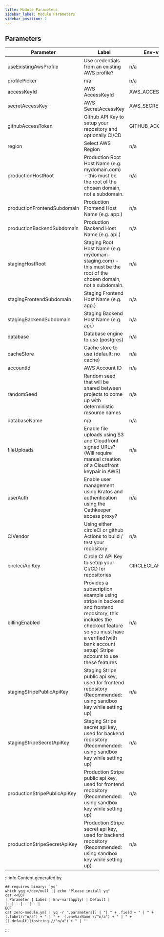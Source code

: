 ```yaml
---
title: Module Parameters
sidebar_label: Module Parameters
sidebar_position: 2
---
```


## Parameters

| Parameter | Label | Env-var(apply) | Default |
|--|---|---|---|
| useExistingAwsProfile | Use credentials from an existing AWS profile? | n/a | null |
| profilePicker | n/a | n/a | null |
| accessKeyId | AWS AccessKeyId | AWS_ACCESS_KEY_ID | null |
| secretAccessKey | AWS SecretAccessKey | AWS_SECRET_ACCESS_KEY | null |
| githubAccessToken | Github API Key to setup your repository and optionally CI/CD | GITHUB_ACCESS_TOKEN | null |
| region | Select AWS Region | n/a | null |
| productionHostRoot | Production Root Host Name (e.g. mydomain.com) - this must be the root of the chosen domain, not a subdomain. | n/a | null |
| productionFrontendSubdomain | Production Frontend Host Name (e.g. app.) | n/a | app. |
| productionBackendSubdomain | Production Backend Host Name (e.g. api.) | n/a | api. |
| stagingHostRoot | Staging Root Host Name (e.g. mydomain-staging.com) - this must be the root of the chosen domain, not a subdomain. | n/a | null |
| stagingFrontendSubdomain | Staging Frontend Host Name (e.g. app.) | n/a | app. |
| stagingBackendSubdomain | Staging Backend Host Name (e.g. api.) | n/a | api. |
| database | Database engine to use (postgres) | n/a | null |
| cacheStore | Cache store to use (default: no cache) | n/a | null |
| accountId | AWS Account ID | n/a | null |
| randomSeed | Random seed that will be shared between projects to come up with deterministic resource names | n/a | null |
| databaseName | n/a | n/a | null |
| fileUploads | Enable file uploads using S3 and Cloudfront signed URLs? (Will require manual creation of a Cloudfront keypair in AWS) | n/a | true |
| userAuth | Enable user management using Kratos and authentication using the Oathkeeper access proxy? | n/a | true |
| CIVendor | Using either circleCI or github Actions to build / test your repository | n/a | circleci |
| circleciApiKey | Circle CI API Key to setup your CI/CD for repositories | CIRCLECI_API_KEY | null |
| billingEnabled | Provides a subscription example using stripe in backend and frontend repository, this includes the checkout feature so you must have a verified(with bank account setup) Stripe account to use these features | n/a | null |
| stagingStripePublicApiKey | Staging Stripe public api key, used for frontend repository (Recommended: using sandbox key while setting up) | n/a | null |
| stagingStripeSecretApiKey | Staging Stripe secret api key, used for backend repository (Recommended: using sandbox key while setting up) | n/a | null |
| productionStripePublicApiKey | Production Stripe public api key, used for frontend repository (Recommended: using sandbox key while setting up) | n/a | null |
| productionStripeSecretApiKey | Production Stripe secret api key, used for backend repository (Recommended: using sandbox key while setting up) | n/a | null |

:::info
Content generated by
```shell
## requires binary: `yq`
which yqq >/dev/null || echo "Please install yq"
cat <<EOF
| Parameter | Label | Env-var(apply) | Default |
|--|---|---|---|
EOF
cat zero-module.yml | yq -r '.parameters[] | "| " + .field + " | " + (.label//"n/a") + " | " +  (.envVarName //"n/a") + " | " +  ((.default)|tostring //"n/a") + " | "'
```
:::
